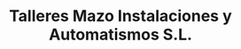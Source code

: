 ---
title: "Talleres Mazo Instalaciones y Automatismos S.L."
url: /majadahonda/talleres-mazo-instalaciones-y-automatismos-s-l/
shop: cerrajero
---